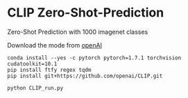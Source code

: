 # CLIP Zero-Shot-Prediction

Zero-Shot Prediction with 1000 imagenet classes

Download the mode from [openAI](https://github.com/openai/CLIP)

```
conda install --yes -c pytorch pytorch=1.7.1 torchvision cudatoolkit=10.1
pip install ftfy regex tqdm
pip install git+https://github.com/openai/CLIP.git
```

```
python CLIP_run.py
```
